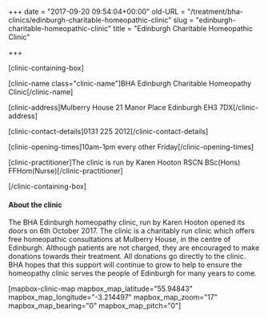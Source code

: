 +++
date = "2017-09-20 09:54:04+00:00"
old-URL = "/treatment/bha-clinics/edinburgh-charitable-homeopathic-clinic"
slug = "edinburgh-charitable-homeopathic-clinic"
title = "Edinburgh Charitable Homeopathic Clinic"

+++

[clinic-containing-box]

[clinic-name class="clinic-name"]BHA Edinburgh Charitable Homeopathy Clinic[/clinic-name]

[clinic-address]Mulberry House
21 Manor Place
Edinburgh
EH3 7DX[/clinic-address]

[clinic-contact-details]0131 225 2012[/clinic-contact-details]

[clinic-opening-times]10am-1pm every other Friday[/clinic-opening-times]

[clinic-practitioner]The clinic is run by Karen Hooton RSCN BSc(Hons) FFHom(Nurse)[/clinic-practitioner]

[/clinic-containing-box]

#### About the clinic

The BHA Edinburgh homeopathy clinic, run by Karen Hooton opened its doors on 6th October 2017. The clinic is a charitably run clinic which offers free homeopathic consultations at Mulberry House, in the centre of Edinburgh. Although patients are not charged, they are encouraged to make donations towards their treatment. All donations go directly to the clinic. BHA hopes that this support will continue to grow to help to ensure the homeopathy clinic serves the people of Edinburgh for many years to come.

[mapbox-clinic-map mapbox_map_latitude="55.94843" mapbox_map_longitude="-3.214497" mapbox_map_zoom="17" mapbox_map_bearing="0" mapbox_map_pitch="0"]
